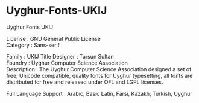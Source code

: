 # Uyghur-Fonts-UKIJ
Uyghur Fonts UKIJ

License : GNU General Public License<br>
Category : Sans-serif


Family : UKIJ Title
Designer : Tursun Sultan  
Foundry : Uyghur Computer Science Association  
Description :
The Uyghur Computer Science Association designed a set of free, Unicode compatible, quality fonts for Uyghur typesetting, all fonts are distributed for free and released under OFL and LGPL licenses.


Full Language Support :
Arabic, Basic Latin, Farsi, Kazakh, Turkish, Uyghur 
